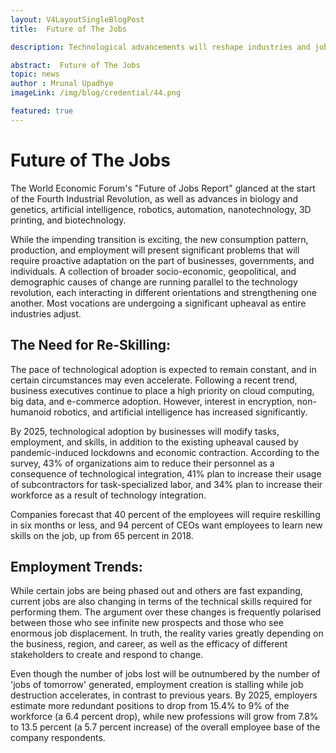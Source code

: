 ```yaml
---
layout: V4LayoutSingleBlogPost
title:  Future of The Jobs

description: Technological advancements will reshape industries and jobs, with 43% of companies reducing personnel, while 40% of employees need reskilling by 2025.

abstract:  Future of The Jobs
topic: news
author : Mrunal Upadhye
imageLink: /img/blog/credential/44.png

featured: true
---
```


# Future of The Jobs


The World Economic Forum's "Future of Jobs Report" glanced at the start of the Fourth Industrial Revolution, as well as advances in biology and genetics, artificial intelligence, robotics, automation, nanotechnology, 3D printing, and biotechnology.

While the impending transition is exciting, the new consumption pattern, production, and employment will present significant problems that will require proactive adaptation on the part of businesses, governments, and individuals. A collection of broader socio-economic, geopolitical, and demographic causes of change are running parallel to the technology revolution, each interacting in different orientations and strengthening one another. Most vocations are undergoing a significant upheaval as entire industries adjust.

## The Need for Re-Skilling:

The pace of technological adoption is expected to remain constant, and in certain circumstances may even accelerate. Following a recent trend, business executives continue to place a high priority on cloud computing, big data, and e-commerce adoption. However, interest in encryption, non-humanoid robotics, and artificial intelligence has increased significantly.

By 2025, technological adoption by businesses will modify tasks, employment, and skills, in addition to the existing upheaval caused by pandemic-induced lockdowns and economic contraction. According to the survey, 43% of organizations aim to reduce their personnel as a consequence of technological integration, 41% plan to increase their usage of subcontractors for task-specialized labor, and 34% plan to increase their workforce as a result of technology integration.

Companies forecast that 40 percent of the employees will require reskilling in six months or less, and 94 percent of CEOs want employees to learn new skills on the job, up from 65 percent in 2018.

## Employment Trends:

While certain jobs are being phased out and others are fast expanding, current jobs are also changing in terms of the technical skills required for performing them. The argument over these changes is frequently polarised between those who see infinite new prospects and those who see enormous job displacement. In truth, the reality varies greatly depending on the business, region, and career, as well as the efficacy of different stakeholders to create and respond to change.

Even though the number of jobs lost will be outnumbered by the number of 'jobs of tomorrow' generated, employment creation is stalling while job destruction accelerates, in contrast to previous years. By 2025, employers estimate more redundant positions to drop from 15.4% to 9% of the workforce (a 6.4 percent drop), while new professions will grow from 7.8% to 13.5 percent (a 5.7 percent increase) of the overall employee base of the company respondents.

